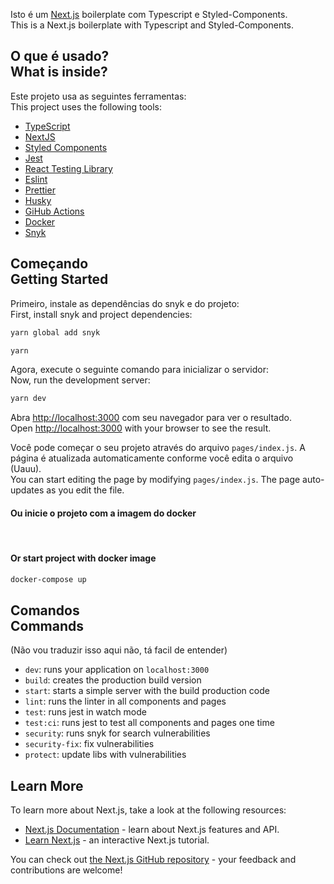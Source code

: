 

Isto é um [Next.js](https://nextjs.org/) boilerplate com Typescript e Styled-Components.
<br>
This is a Next.js boilerplate with Typescript and Styled-Components.

## O que é usado? <br> What is inside?

Este projeto usa as seguintes ferramentas:
<br>
This project uses the following tools:

- [TypeScript](https://www.typescriptlang.org/)
- [NextJS](https://nextjs.org/)
- [Styled Components](https://styled-components.com/)
- [Jest](https://jestjs.io/)
- [React Testing Library](https://testing-library.com/docs/react-testing-library/intro)
- [Eslint](https://eslint.org/)
- [Prettier](https://prettier.io/)
- [Husky](https://github.com/typicode/husky)
- [GiHub Actions](https://github.com/features/actions)
- [Docker](https://www.docker.com/)
- [Snyk](https://github.com/snyk/snyk)

## Começando <br> Getting Started

Primeiro, instale as dependências do snyk e do projeto:
<br>
First, install snyk and project dependencies:

```bash
yarn global add snyk
```

```bash
yarn
```

Agora, execute o seguinte comando para inicializar o servidor:
<br>
Now, run the development server:

```bash
yarn dev
```

Abra [http://localhost:3000](http://localhost:3000) com seu navegador para ver o resultado.
<br>
Open [http://localhost:3000](http://localhost:3000) with your browser to see the result.

Você pode começar o seu projeto através do arquivo `pages/index.js`. A página é atualizada automaticamente conforme você edita o arquivo (Uauu).
<br>
You can start editing the page by modifying `pages/index.js`. The page auto-updates as you edit the file.
<br />

#### Ou inicie o projeto com a imagem do docker
<br>

#### Or start project with docker image

```bash
docker-compose up
```

## Comandos <br> Commands

(Não vou traduzir isso aqui não, tá facil de entender)

- `dev`: runs your application on `localhost:3000`
- `build`: creates the production build version
- `start`: starts a simple server with the build production code
- `lint`: runs the linter in all components and pages
- `test`: runs jest in watch mode
- `test:ci`: runs jest to test all components and pages one time
- `security`: runs snyk for search vulnerabilities
- `security-fix`: fix vulnerabilities
- `protect`: update libs with vulnerabilities

## Learn More

To learn more about Next.js, take a look at the following resources:

- [Next.js Documentation](https://nextjs.org/docs) - learn about Next.js features and API.
- [Learn Next.js](https://nextjs.org/learn) - an interactive Next.js tutorial.

You can check out [the Next.js GitHub repository](https://github.com/vercel/next.js/) - your feedback and contributions are welcome!
